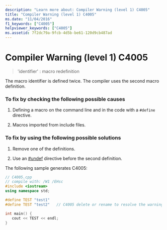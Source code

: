 ```yaml
---
description: "Learn more about: Compiler Warning (level 1) C4005"
title: "Compiler Warning (level 1) C4005"
ms.date: "11/04/2016"
f1_keywords: ["C4005"]
helpviewer_keywords: ["C4005"]
ms.assetid: 7f2dc79a-9fcb-4d5b-be61-120d9cb487ad
---
```

# Compiler Warning (level 1) C4005

> 'identifier' : macro redefinition

The macro identifier is defined twice. The compiler uses the second macro definition.

### To fix by checking the following possible causes

1. Defining a macro on the command line and in the code with a `#define` directive.

1. Macros imported from include files.

### To fix by using the following possible solutions

1. Remove one of the definitions.

1. Use an [#undef](../../preprocessor/hash-undef-directive-c-cpp.md) directive before the second definition.

The following sample generates C4005:

```cpp
// C4005.cpp
// compile with: /W1 /EHsc
#include <iostream>
using namespace std;

#define TEST "test1"
#define TEST "test2"   // C4005 delete or rename to resolve the warning

int main() {
   cout << TEST << endl;
}
```
